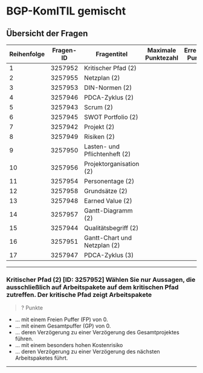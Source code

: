 # BGP-KomITIL gemischt

## Übersicht der Fragen

| Reihenfolge | Fragen-ID | Fragentitel | Maximale Punktezahl | Erreichte Punkte | Prozent gelöst |
|-------------|-----------|-------------|---------------------|------------------|----------------|
| 1 |3257952|Kritischer Pfad (2)||||
| 2 |3257955|Netzplan (2)||||
| 3 |3257953|DIN-Normen (2)||||
| 4 |3257946|PDCA-Zyklus (2)||||
| 5 |3257943|Scrum (2)||||
| 6 |3257945|SWOT Portfolio (2)||||
| 7 |3257942|Projekt (2)||||
| 8 |3257949|Risiken (2)||||
| 9 |3257950|Lasten- und Pflichtenheft (2)||||
| 10 |3257956|Projektorganisation (2)||||
| 11 |3257954|Personentage (2)||||
| 12 |3257958|Grundsätze (2)||||
| 13 |3257948|Earned Value (2)||||
| 14 |3257957|Gantt-Diagramm (2)||||
| 15 |3257944|Qualitätsbegriff (2)||||
| 16 |3257951|Gantt-Chart und Netzplan (2)||||
| 17 |3257947|PDCA-Zyklus (3)||||

---

### Kritischer Pfad (2) [ID: 3257952] Wählen Sie nur Aussagen, die ausschließlich auf Arbeitspakete auf dem kritischen Pfad zutreffen. Der kritische Pfad zeigt Arbeitspakete

> ? Punkte

* ... mit einem Freien Puffer (FP) von 0.
* ... mit einem Gesamtpuffer (GP) von 0.
* ... deren Verzögerung zu einer Verzögerung des Gesamtprojektes führen.
* ... mit einem besonders hohen Kostenrisiko
* ... deren Verzögerung zu einer Verzögerung des nächsten Arbeitspaketes führt.

---
